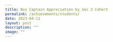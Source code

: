 ```yaml
---
title: Bus Captain Appreciation by Sec 3 Cohort
permalink: /achievements/students/
date: 2023-04-11
layout: post
description: ""
image: ""
---
```

